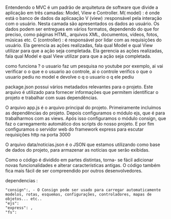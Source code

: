 Entendendo  o MVC 
 é um padrão de arquitetura de software que divide a aplicação em três camadas: Model, View e Controller.
 M( model) : é onde está o banco de dados da aplicaação
 V (view) :responsável pela interação com o usuário. Nesta camada são apresentados os dados ao usuário.
 Os dados podem ser entregues em vários formatos, dependendo do que for preciso, como páginas HTML, arquivos XML, documentos, vídeos, fotos, músicas etc.
 C (controller) : é responsável por lidar com as requisições do usuário. Ela gerencia as ações realizadas, fala qual Model e qual View utilizar para que a ação seja completada.
 Ela gerencia as ações realizadas, fala qual Model e qual View utilizar para que a ação seja completada.


como funciona ?
o usuario faz um pesquisa no youtube por exemplo,
ai vai verificar o o que e o usuario ao controle,
ai o controle verifics o que o usuario pediu no model e 
devolve o q o usuario o q ele pediu 


package.json possui vários metadados relevantes para o projeto. Este arquivo é utilizado para fornecer informações que permitem identificar o projeto e 
trabalhar com suas dependências.

O arquivo app.js é o arquivo principal do projeto. Primeiramente incluímos as dependências do projeto. Depois configuramos o módulo ejs, que é para trabalharmos com as views. Após isso configuramos o módulo consign, que faz o carregamento automático dos scripts do nosso projeto. E por fim configuramos o servidor web do framework express para escutar requisições http na porta 3000

O arquivo data/noticias.json é o JSON que estamos utilizando como base de dados do projeto, para armazenar as notícias que serão exibidas.

Como o código é dividido em partes distintas, torna- se fácil adicionar novas funcionalidades e alterar características antigas. O código também fica mais fácil de ser compreendido por outros desenvolvedores.

dependencias :
 
    "consign":, - O Consign pode ser usado para carregar automaticamente modelos, rotas, esquemas, configurações, controladores, mapas de objetos... etc..
    "ejs": 
    "express": ,
    "fs": 